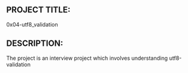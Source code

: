 ## PROJECT TITLE:
0x04-utf8_validation

## DESCRIPTION:
The project is an interview project which involves understanding utf8-validation